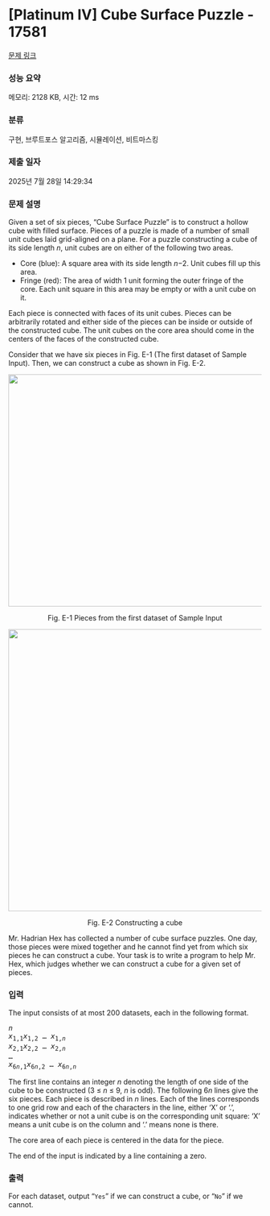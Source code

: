 # [Platinum IV] Cube Surface Puzzle - 17581 

[문제 링크](https://www.acmicpc.net/problem/17581) 

### 성능 요약

메모리: 2128 KB, 시간: 12 ms

### 분류

구현, 브루트포스 알고리즘, 시뮬레이션, 비트마스킹

### 제출 일자

2025년 7월 28일 14:29:34

### 문제 설명

<p>Given a set of six pieces, “Cube Surface Puzzle” is to construct a hollow cube with filled surface. Pieces of a puzzle is made of a number of small unit cubes laid grid-aligned on a plane. For a puzzle constructing a cube of its side length <i>n</i>, unit cubes are on either of the following two areas.</p>

<ul>
	<li>Core (blue): A square area with its side length <i>n</i>−2. Unit cubes fill up this area.</li>
	<li>Fringe (red): The area of width 1 unit forming the outer fringe of the core. Each unit square in this area may be empty or with a unit cube on it.</li>
</ul>

<p>Each piece is connected with faces of its unit cubes. Pieces can be arbitrarily rotated and either side of the pieces can be inside or outside of the constructed cube. The unit cubes on the core area should come in the centers of the faces of the constructed cube.</p>

<p>Consider that we have six pieces in Fig. E-1 (The first dataset of Sample Input). Then, we can construct a cube as shown in Fig. E-2.</p>

<p style="text-align: center;"><img alt="" src="https://upload.acmicpc.net/8c02fa2f-10aa-4a48-ab8e-4d6aa256ffaa/-/preview/" style="width: 853px; height: 461px;"></p>

<p style="text-align: center;">Fig. E-1 Pieces from the first dataset of Sample Input</p>

<p style="text-align: center;"><img alt="" src="https://upload.acmicpc.net/492ee273-2c00-44fb-a63a-6aae2f151d81/-/preview/" style="width: 779px; height: 560px;"></p>

<p style="text-align: center;">Fig. E-2 Constructing a cube</p>

<p>Mr. Hadrian Hex has collected a number of cube surface puzzles. One day, those pieces were mixed together and he cannot find yet from which six pieces he can construct a cube. Your task is to write a program to help Mr. Hex, which judges whether we can construct a cube for a given set of pieces.</p>

### 입력 

 <p>The input consists of at most 200 datasets, each in the following format.</p>

<pre><i>n</i>
<i>x</i><sub>1,1</sub><i>x</i><sub>1,2</sub> … <i>x</i><sub>1,<i>n</i></sub>
<i>x</i><sub>2,1</sub><i>x</i><sub>2,2</sub> … <i>x</i><sub>2,<i>n</i></sub>
…
<i>x</i><sub>6<i>n</i>,1</sub><i>x</i><sub>6<i>n</i>,2</sub> … <i>x</i><sub>6<i>n</i>,<i>n</i></sub></pre>

<p>The first line contains an integer <i>n</i> denoting the length of one side of the cube to be constructed (3 ≤ <i>n</i> ≤ 9, <i>n</i> is odd). The following 6<i>n</i> lines give the six pieces. Each piece is described in <i>n</i> lines. Each of the lines corresponds to one grid row and each of the characters in the line, either ‘X’ or ‘.’, indicates whether or not a unit cube is on the corresponding unit square: ‘X’ means a unit cube is on the column and ‘.’ means none is there.</p>

<p>The core area of each piece is centered in the data for the piece.</p>

<p>The end of the input is indicated by a line containing a zero.</p>

### 출력 

 <p>For each dataset, output “<code>Yes</code>” if we can construct a cube, or “<code>No</code>” if we cannot.</p>

